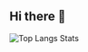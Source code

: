 ## Hi there 👋
</div>
  </td>
   <td width="40%" valign="top">
     <img src="https://github-readme-stats.vercel.app/api/top-langs/?username=Alejandro1203&layout=pie-chart&langs_count=8&theme=transparent" alt="Top Langs Stats"/>
   
   </td>
 </tr>
</table>
</div> 
